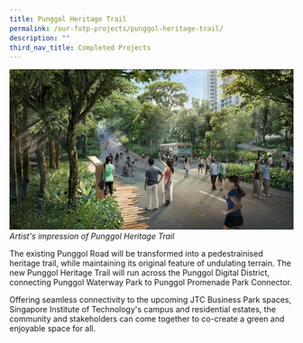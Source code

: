 ```yaml
---
title: Punggol Heritage Trail
permalink: /our-fotp-projects/punggol-heritage-trail/
description: ""
third_nav_title: Completed Projects
---
```

![Alt text for image on Isomer site](/images/PHT%20hero.jpg)
*Artist's impression of Punggol Heritage Trail*

The existing Punggol Road will be transformed into a pedestrainised heritage trail, while maintaining its original feature of undulating terrain. The new Punggol Heritage Trail will run across the Punggol Digital District, connecting Punggol Waterway Park to Punggol Promenade Park Connector.

Offering seamless connectivity to the upcoming JTC Business Park spaces, Singapore Institute of Technology's campus and residential estates, the community and stakeholders can come together to co-create a green and enjoyable space for all.